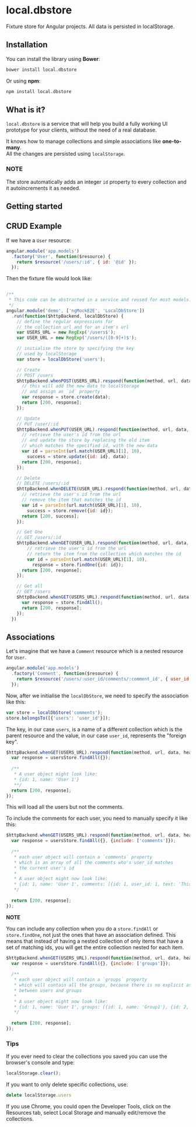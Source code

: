 # local.dbstore
Fixture store for Angular projects. All data is persisted in localStorage.

## Installation

You can install the library using **Bower**:
```sh
bower install local.dbstore
```

Or using **npm**:
```sh
npm install local.dbstore
```

## What is it?
`local.dbstore` is a service that will help you build a fully working UI prototype for your clients, without the need of a real database.

It knows how to manage collections and simple associations like **one-to-many**.  
All the changes are persisted using `localStorage`.

### NOTE
The store automatically adds an integer `id` property to every collection and it autoincrements it as needed.

## Getting started

## CRUD Example

If we have a `User` resource:
```js
angular.module('app.models')
  .factory('User', function($resource) {
    return $resource('/users/:id', { id: '@id' });
  });
```

Then the fixture file would look like:
```js

/**
 * This code can be abstracted in a service and reused for most models.  
 */ 
angular.module('demo', ['ngMockE2E', 'LocalDbStore'])
  .run(function($httpBackend, localDbStore) {
    // define the regular expressions for 
    // the collection url and for an item's url
    var USERS_URL = new RegExp('/users$');
    var USER_URL = new RegExp('/users/([0-9]+)$');

    // initialise the store by specifying the key
    // used by localStorage
    var store = localDbStore('users');

    // Create
    // POST /users
    $httpBackend.whenPOST(USERS_URL).respond(function(method, url, data, headers) {
      // this will add the new data to localStorage
      // and assign an `id` property
      var response = store.create(data);
      return [200, response];
    });

    // Update
    // PUT /user/:id
    $httpBackend.whenPUT(USER_URL).respond(function(method, url, data, headers) {
      // retrieve the user's id from the url
      // and update the store by replacing the old item 
      // which matches the specified id, with the new data
      var id = parseInt(url.match(USER_URL)[1], 10),
        success = store.update({id: id}, data);
      return [200, response];
    });

    // Delete
    // DELETE /users/:id
    $httpBackend.whenDELETE(USER_URL).respond(function(method, url, data, headers) {
      // retrieve the user's id from the url
      // remove the item that matches the id
      var id = parseInt(url.match(USER_URL)[1], 10),
        success = store.remove({id: id});
      return [200, success];
    });

    // Get One
    // GET /users/:id
    $httpBackend.whenGET(USER_URL).respond(function(method, url, data, headers) {
        // retrieve the user's id from the url
        // return the item from the collection which matches the id
        var id = parseInt(url.match(USER_URL)[1], 10),
          response = store.findOne({id: id});
      return [200, response];
    });

    // Get all
    // GET /users
    $httpBackend.whenGET(USERS_URL).respond(function(method, url, data, headers) {
      var response = store.findAll();
      return [200, response];
    });
  })
```

## Associations

Let's imagine that we have a `Comment` resource which is a nested resource for `User`.

```js
angular.module('app.models')
  .factory('Comment', function($resource) {
    return $resource('/users/:user_id/comments/:comment_id', { user_id: '@user_id', comment_id: '@id' });
  });
```

Now, after we initialise the `localDbStore`, we need to specify the association like this:

```js
var store = localDbStore('comments');
store.belongsTo([{'users': 'user_id'}]);
```
The key, in our case `users`, is a name of a different collection which is the parent resource and the value, in our case `user_id`, represents the "foreign key".

```js
$httpBackend.whenGET(USERS_URL).respond(function(method, url, data, headers) {
  var response = usersStore.findAll({});
  
  /**
   * A user object might look like: 
   * {id: 1, name: 'User 1'}
   **/ 
  return [200, response];
});
```
This will load all the users but not the comments. 

To include the comments for each user, you need to manually specify it like this:
```js
$httpBackend.whenGET(USERS_URL).respond(function(method, url, data, headers) {
  var response = usersStore.findAll({}, {include: ['comments']});
  
  /**
   * each user object will contain a `comments` property
   * which is an array of all the comments who's user_id matches 
   * the current user's id
   * 
   * A user object might now look like:
   * {id: 1, name: 'User 1', comments: [{id: 1, user_id: 1, text: 'This is a comment'}]}
   */
  
  return [200, response];
});
``` 

**NOTE**

You can include any collection when you do a `store.findAll` or `store.findOne`, not just the ones that have an association defined. This means that instead of having a nested collection of only items that have a set of matching ids, you will get the entire collection nested for each item.

```js
$httpBackend.whenGET(USERS_URL).respond(function(method, url, data, headers) {
  var response = usersStore.findAll({}, {include: ['groups']});
  
  /**
   * each user object will contain a `groups` property
   * which will contain all the groups, because there is no explicit association 
   * between users and groups
   * 
   * A user object might now look like:
   * {id: 1, name: 'User 1', groups: [{id: 1, name: 'Group1'}, {id: 2, name: 'Group 2'}]}
   */
  
  return [200, response];
});
``` 


### Tips
If you ever need to clear the collections you saved you can use the browser's console and type: 
```js
localStorage.clear();
```

If you want to only delete specific collections, use:
```js
delete localStorage.users
```

If you use Chrome, you could open the Developer Tools, click on the Resources tab, select Local Storage and manually edit/remove the collections.